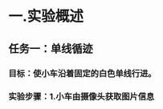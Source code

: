 # 一.实验概述
## 任务一：单线循迹
### 目标：使小车沿着固定的白色单线行进。
### 实验步骤：1.小车由摄像头获取图片信息
<!--stackedit_data:
eyJoaXN0b3J5IjpbNjc2OTgyMjA5LC01MDg3NDczNDEsLTIwOD
g3NDY2MTIsMTQ3MjQyNjM3NV19
-->